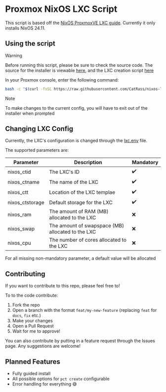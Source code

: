 # Proxmox NixOS LXC Script
This script is based off the [NixOS ProxmoxVE LXC guide](https://nixos.wiki/wiki/Proxmox_Linux_Container). Currently it only installs NixOS 24.11.

## Using the script
> [!WARNING] 
> Before running this script, please be sure to check the source code. The source for the installer is viewable [here](./install.sh), and the LXC creation script [here](./src/script.sh)

In your Proxmox console, enter the following command:
```bash
bash -c "$(curl -fsSL https://raw.githubusercontent.com/CatRass/nixos-lxc/refs/heads/main/install.sh)"
```
> [!NOTE]
>To make changes to the current config, you will have to exit out of the installer when prompted

## Changing LXC Config
Currently, the LXC's configuration is changed through the [lxc.env](./src/lxc.env) file.

The supported parameters are:

|Parameter|Description|Mandatory|
|-|-|-|
nixos_ctid|The LXC's ID|✔️
nixos_ctname|The name of the LXC|✔️
nixos_ctt|Location of the LXC templae|✔️
nixos_ctstorage|Default storage for the LXC|✔️
nixos_ram|The amount of RAM (MB) allocated to the LXC|❌
nixos_swap|The amount of swapspace (MB) allocated to the LXC|❌
nixos_cpu|The number of cores allocated to the LXC|❌

For all missing non-mandatory parameter, a default value will be allocated

## Contributing
If you want to contribute to this repo, please feel free to! 

To to the code contribute:
1. Fork the repo
2. Open a branch with the format `feat/my-new-feature` (replacing `feat` for `docs`, `fix` etc.)
3. Make your changes
4. Open a Pull Request
5. Wait for me to approve!

You can also contribute by putting in a feature request through the Issues page. Any suggestions are welcome!

## Planned Features
- Fully guided install
- All possible options for `pct create` configurable
- Error handling for everything 😅